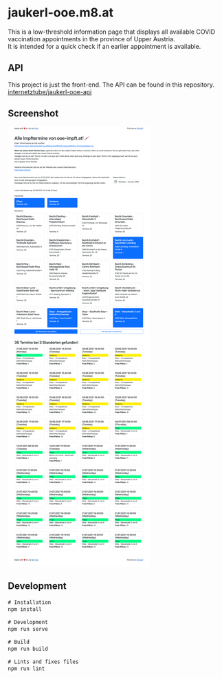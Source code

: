 # jaukerl-ooe.m8.at

This is a low-threshold information page that displays all available COVID vaccination appointments in the province of Upper Austria.   
It is intended for a quick check if an earlier appointment is available.

## API
This project is just the front-end. The API can be found in this repository.  
[internetztube/jaukerl-ooe-api](https://github.com/internetztube/jaukerl-ooe-api)

## Screenshot
![Screenshot of jaukerl-ooe.m8.at](screenshot.png)


## Development
```
# Installation
npm install
```
```
# Development
npm run serve
```
```
# Build
npm run build
```
```
# Lints and fixes files
npm run lint
```
